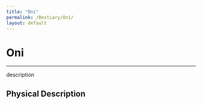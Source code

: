 ```yaml
---
title: "Oni"
permalink: /Bestiary/Oni/
layout: default
---
```

# Oni
---
description

## Physical Description

